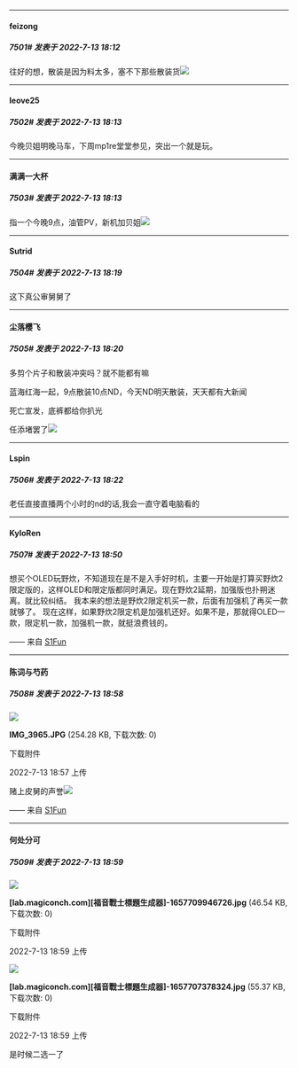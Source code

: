 

*****

####  feizong  
##### 7501#       发表于 2022-7-13 18:12

往好的想，散装是因为料太多，塞不下那些散装货<img src="https://static.saraba1st.com/image/smiley/face2017/149.png" referrerpolicy="no-referrer">

*****

####  leove25  
##### 7502#       发表于 2022-7-13 18:13

今晚贝姐明晚马车，下周mp1re堂堂参见，突出一个就是玩。

*****

####  满满一大杯  
##### 7503#       发表于 2022-7-13 18:13

指一个今晚9点，油管PV，新机加贝姐<img src="https://static.saraba1st.com/image/smiley/face2017/065.png" referrerpolicy="no-referrer">

*****

####  Sutrid  
##### 7504#       发表于 2022-7-13 18:19

这下真公审舅舅了

*****

####  尘落樱飞  
##### 7505#       发表于 2022-7-13 18:20

多剪个片子和散装冲突吗？就不能都有嘛

蓝海红海一起，9点散装10点ND，今天ND明天散装，天天都有大新闻

死亡宣发，底裤都给你扒光

任添堵罢了<img src="https://static.saraba1st.com/image/smiley/face2017/217.gif" referrerpolicy="no-referrer">



*****

####  Lspin  
##### 7506#       发表于 2022-7-13 18:22

老任直接直播两个小时的nd的话,我会一直守着电脑看的



*****

####  KyloRen  
##### 7507#       发表于 2022-7-13 18:50

想买个OLED玩野炊，不知道现在是不是入手好时机，主要一开始是打算买野炊2限定版的，这样OLED和限定版都同时满足。现在野炊2延期，加强版也扑朔迷离。就比较纠结。
我本来的想法是野炊2限定机买一款，后面有加强机了再买一款就够了。
现在这样，如果野炊2限定机是加强机还好。如果不是，那就得OLED一款，限定机一款，加强机一款，就挺浪费钱的。

—— 来自 [S1Fun](https://s1fun.koalcat.com)

*****

####  陈词与芍药  
##### 7508#       发表于 2022-7-13 18:58

<img src="https://img.saraba1st.com/forum/202207/13/055720sdkqksvzqkadags4.jpg" referrerpolicy="no-referrer">

<strong>IMG_3965.JPG</strong> (254.28 KB, 下载次数: 0)

下载附件

2022-7-13 18:57 上传

赌上皮舅的声誉<img src="https://static.saraba1st.com/image/smiley/face2017/210.gif" referrerpolicy="no-referrer">

—— 来自 [S1Fun](https://s1fun.koalcat.com)

*****

####  何处分可  
##### 7509#       发表于 2022-7-13 18:59

<img src="https://img.saraba1st.com/forum/202207/13/185938fpzp7q1jqnxcxxqx.jpg" referrerpolicy="no-referrer">

<strong>[lab.magiconch.com][福音戰士標題生成器]-1657709946726.jpg</strong> (46.54 KB, 下载次数: 0)

下载附件

2022-7-13 18:59 上传

<img src="https://img.saraba1st.com/forum/202207/13/185938gltswdti9xkdxs7v.jpg" referrerpolicy="no-referrer">

<strong>[lab.magiconch.com][福音戰士標題生成器]-1657707378324.jpg</strong> (55.37 KB, 下载次数: 0)

下载附件

2022-7-13 18:59 上传

是时候二选一了


